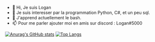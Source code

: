 - 👋 Hi, Je suis Logan
- 👀 Je suis interesser par la programmation Python, C#, et un peu sql.
- 🌱 J'apprend actuellement le bash.
- 📫 Pour me parler ajouter moi en amis sur discord : Logan#5000

[![Anurag's GitHub stats](https://github-readme-stats.vercel.app/api?username=The8Golden&theme=radical)](https://github.com/anuraghazra/github-readme-stats)
[![Top Langs](https://github-readme-stats.vercel.app/api/top-langs/?username=The8Golden&theme=radical)](https://github.com/anuraghazra/github-readme-stats)


<!---
The8Golden/The8Golden is a ✨ special ✨ repository because its `README.md` (this file) appears on your GitHub profile.
You can click the Preview link to take a look at your changes.
--->
